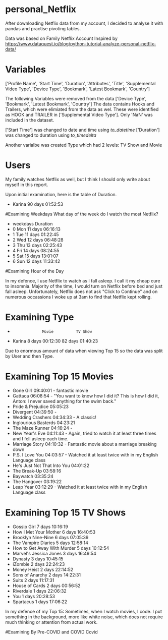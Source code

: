 # personal_Netflix
After downloading Netflix data from my account, I decided to analyse it with pandas and practise pivoting tables.

Data was based on Family Netflix Account
Inspired by https://www.dataquest.io/blog/python-tutorial-analyze-personal-netflix-data/

# Variables
['Profile Name', 'Start Time', 'Duration', 'Attributes', 'Title',
'Supplemental Video Type', 'Device Type', 'Bookmark', 'Latest Bookmark',
'Country']

The following Variables were removed from the data ['Device Type', 'Bookmark', 'Latest Bookmark', 'Country']
The data contains Hooks and Trailers, which were elimiated from the data as wel. These were identified as HOOK and TRAILER in ['Supplemental Video Type']. Only 'NaN' was included in the dataset.

['Start Time'] was changed to date and time using *to_datetime*
['Duration']  was changed to duration using *to_timedelta*

Another varialbe was created Type which had 2 levels: TV Show and Movie

# Users
My family watches Netflix as well, but I think I should only write about myself in this report. 

Upon initial examination, here is the table of Duration.
- Karina     90 days 01:52:53

#Examining Weekdays
What day of the week do I watch the most Netflix?
-   weekdays         Duration
- 0      Mon 11 days 06:16:13
- 1      Tue 11 days 01:22:45
- 2      Wed 12 days 06:48:28
- 3      Thu 13 days 02:25:43
- 4      Fri 14 days 08:24:55
- 5      Sat 15 days 13:01:07
- 6      Sun 12 days 11:33:42


#Examining Hour of the Day


In my defence, I use Netflix to watch as I fall asleep. I call it my cheap cure to insomnia.
Majority of the time, I would turn on Netflix before bed and just fall asleep. 
Unfortunately, Netflix does not ask "Click to Continue" and on numerous occassions I woke up at 3am to find that Netflix kept rolling.


# Examining  Type
-                  Movie          TV Show                                        
- Karina   8 days 00:12:30 82 days 01:40:23

Due to enormous amount of data when viewing Top 15 so the data was split by User and then Type.

# Examining Top 15 Movies 
- Gone Girl                     09:40:01 - fantastic movie
- Gattaca                       06:08:54 - "You want to know how I did it? This is how I did it, Anton: I never saved anything for the swim back."
- Pride & Prejudice             05:05:23 
- Divergent                     04:39:50 - 
- Wedding Crashers              04:34:33 - A classic!
- Inglourious Basterds          04:23:21 
- The Maze Runner               04:16:24 - 
- New Year's Eve                04:11:43 - Again, tried to watch it at least three times and I fell asleep each time. 
- Marriage Story                04:10:32 - Fantastic movie about a marriage breaking down
- P.S. I Love You               04:03:57 - Watched it at least twice with in my English Language class
- He's Just Not That Into You   04:01:22
- The Break-Up                  03:58:16 
- Baywatch                      03:35:24 
- The Hangover                  03:19:22 
- Leap Year                     03:12:29 - Watched it at least twice with in my English Language class

# Examining Top 15 TV Shows
- Gossip Girl                   7 days 10:16:19
- How I Met Your Mother         6 days 16:40:53
- Brooklyn Nine-Nine            6 days 07:05:39
- The Vampire Diaries           5 days 12:58:14
- How to Get Away With Murder   5 days 10:12:54
- Marvel's Jessica Jones        3 days 16:49:54
- Dynasty                       3 days 10:45:15
- iZombie                       2 days 22:24:23
- Money Heist                   2 days 22:14:52
- Sons of Anarchy               2 days 14:22:31
- Suits                         2 days 11:17:31
- House of Cards                2 days 00:56:52
- Riverdale                     1 days 22:06:32
- You                           1 days 20:28:53
- Spartacus                     1 days 17:06:22

In my defence of my Top 15: Sometimes, when I watch movies, I code. I put something in the background, more like white noise, which does not require much thinking or attention from actual work. 

#Examining By Pre-COVID and COVID
Covid 


